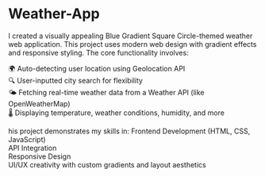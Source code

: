 # Weather-App
I created a visually appealing Blue Gradient Square Circle-themed weather web application. This project uses modern web design with gradient effects and responsive styling. The core functionality involves:

🌍 Auto-detecting user location using Geolocation API <br>
🔍 User-inputted city search for flexibility  <br>
🌤️ Fetching real-time weather data from a Weather API (like OpenWeatherMap) <br>
🌡️ Displaying temperature, weather conditions, humidity, and more <br>

his project demonstrates my skills in:
Frontend Development (HTML, CSS, JavaScript) <br>
API Integration <br>
Responsive Design <br>
UI/UX creativity with custom gradients and layout aesthetics <br>
